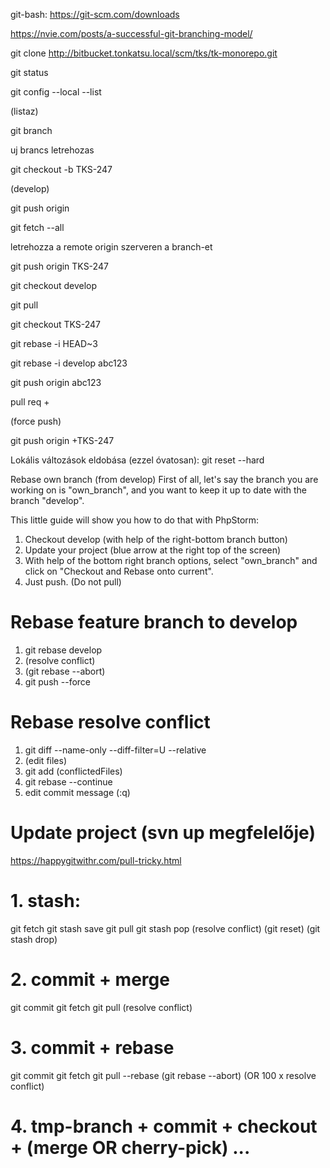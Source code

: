 
git-bash: https://git-scm.com/downloads

https://nvie.com/posts/a-successful-git-branching-model/



git clone http://bitbucket.tonkatsu.local/scm/tks/tk-monorepo.git



git status

git config --local --list



(listaz)

git branch



uj brancs letrehozas

git checkout -b TKS-247



(develop)

git push origin



git fetch --all



letrehozza a remote origin szerveren a branch-et

git push origin TKS-247







git checkout develop

git pull

git checkout TKS-247



git rebase -i HEAD~3

git rebase -i develop abc123



git push origin abc123

pull req + 







(force push)

git push origin +TKS-247



Lokális változások eldobása (ezzel óvatosan):
git reset --hard



Rebase own branch (from develop)
First of all, let's say the branch you are working on is "own_branch", and you want to keep it up to date with the branch "develop". 

This little guide will show you how to do that with PhpStorm: 

1. Checkout develop (with help of the right-bottom branch button)
2. Update your project (blue arrow at the right top of the screen)
3. With help of the bottom right branch options, select "own_branch" and click on "Checkout and Rebase onto current". 
4. Just push. (Do not pull)




# Rebase feature branch to develop
1. git rebase develop
2. (resolve conflict)
3. (git rebase --abort)
4. git push --force

# Rebase resolve conflict
1. git diff --name-only --diff-filter=U --relative
2. (edit files)
3. git add (conflictedFiles)
4. git rebase --continue
5. edit commit message (:q)



# Update project (svn up megfelelője)
https://happygitwithr.com/pull-tricky.html



# 1. stash:
git fetch
git stash save
git pull
git stash pop
(resolve conflict)
(git reset)
(git stash drop)
# 2. commit + merge
git commit
git fetch
git pull
(resolve conflict)
# 3. commit + rebase
git commit
git fetch
git pull --rebase
(git rebase --abort)
(OR 100 x resolve conflict)
# 4. tmp-branch + commit + checkout + (merge OR cherry-pick) ...
